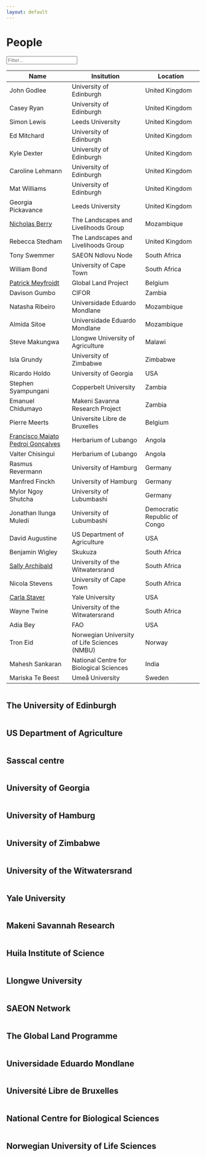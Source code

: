 ```yaml
---
layout: default
---
```


<script src="{{ site.baseurl }}/scripts/filter_table.js"></script>
<script src="{{ site.baseurl }}/scripts/jquery.tablesorter.js"></script>
<script src="{{ site.baseurl }}/scripts/masonry.pkgd.min.js"></script>

<script>
    $(function(){
      $("#myTable").tablesorter({ sortList: [[0,0]],
     		headerTemplate: '{content}{icon}' });
    });
</script>

<script>
$('.grid').masonry({
  // options
  itemSelector: '.grid-item',
	percentPosition: true,
	columnWidth: '.grid-sizer'
});
</script>

# People

<input class="filter" id='myInput' onkeyup='filterTable()' type='text' placeholder="Filter...">

<table class="people tablesorter" id="myTable">
<thead>
<tr id='tableHeader'>
<th>Name</th>
<th>Insitution</th>
<th>Location</th>
</tr>
</thead>
<tbody id='tableBody'>
<tr>
<td>John Godlee</td>
<td>University of Edinburgh</td>
<td>United Kingdom</td>
</tr>
<tr>
<td>Casey Ryan</td>
<td>University of Edinburgh</td>
<td>United Kingdom</td>
</tr>
<tr>
<td>Simon Lewis</td>
<td>Leeds University</td>
<td>United Kingdom</td>
</tr>
<tr>
<td>Ed Mitchard</td>
<td>University of Edinburgh</td>
<td>United Kingdom</td>
</tr>
<tr>
<td>Kyle Dexter</td>
<td>University of Edinburgh</td>
<td>United Kingdom</td>
</tr>
<tr>
<td>Caroline Lehmann</td>
<td>University of Edinburgh</td>
<td>United Kingdom</td>
</tr>
<tr>
<td>Mat Williams</td>
<td>University of Edinburgh</td>
<td>United Kingdom</td>
</tr>
<tr>
<td>Georgia Pickavance</td>
<td>Leeds University</td>
<td>United Kingdom</td>
</tr>
<tr>
<td><a href="http://www.linkedin.com/in/nicholasberry" target="_blank">Nicholas Berry</a></td>
<td>The Landscapes and Livelihoods Group</td>
<td>Mozambique</td>
</tr>
<tr>
<td>Rebecca Stedham</td>
<td>The Landscapes and Livelihoods Group</td>
<td>United Kingdom</td>
</tr>
<tr>
<td>Tony Swemmer</td>
<td>SAEON Ndlovu Node</td>
<td>South Africa</td>
</tr>
<tr>
<td>William Bond</td>
<td>University of Cape Town</td>
<td>South Africa</td>
</tr>
<tr>
<td><a href="http://www.climate.be/modx/index.php?id=96" target="_blank">Patrick Meyfroidt</a></td>
<td>Global Land Project</td>
<td>Belgium</td>
</tr>
<tr>
<td>Davison Gumbo</td>
<td>CIFOR</td>
<td>Zambia</td>
</tr>
<tr>
<td>Natasha Ribeiro</td>
<td>Universidade Eduardo Mondlane</td>
<td>Mozambique</td>
</tr>
<tr>
<td>Almida Sitoe</td>
<td>Universidade Eduardo Mondlane</td>
<td>Mozambique</td>
</tr>
<tr>
<td>Steve Makungwa</td>
<td>Llongwe University of Agriculture</td>
<td>Malawi</td>
</tr>
<tr>
<td>Isla Grundy</td>
<td>University of Zimbabwe</td>
<td>Zimbabwe</td>
</tr>
<tr>
<td>Ricardo Holdo</td>
<td>University of Georgia</td>
<td>USA</td>
</tr>
<tr>
<td>Stephen Syampungani</td>
<td>Copperbelt University</td>
<td>Zambia</td>
</tr>
<tr>
<td>Emanuel Chidumayo</td>
<td>Makeni Savanna Research Project</td>
<td>Zambia</td>
</tr>
<tr>
<td>Pierre Meerts</td>
<td>Universite Libre de Bruxelles</td>
<td>Belgium</td>
</tr>
<tr>
<td><a href="https://www.researchgate.net/profile/Francisco_Goncalves10?ev=hdr_xprf" target="_blank">Francisco Maiato Pedroi Gonçalves</a></td>
<td>Herbarium of Lubango</td>
<td>Angola</td>
</tr>
<tr>
<td>Valter Chisingui</td>
<td>Herbarium of Lubango</td>
<td>Angola</td>
</tr>
<tr>
<td>Rasmus Revermann</td>
<td>University of Hamburg</td>
<td>Germany</td>
</tr>
<tr>
<td>Manfred Finckh</td>
<td>University of Hamburg</td>
<td>Germany</td>
</tr>
<tr>
<td>Mylor Ngoy Shutcha</td>
<td>University of Lubumbashi</td>
<td>Germany</td>
</tr>
<tr>
<td>Jonathan Ilunga Muledi</td>
<td>University of Lubumbashi</td>
<td>Democratic Republic of Congo</td>
</tr>
<tr>
<td>David Augustine</td>
<td>US Department of Agriculture</td>
<td>USA</td>
</tr>
<tr>
<td>Benjamin Wigley</td>
<td>Skukuza</td>
<td>South Africa</td>
</tr>
<tr>
<td><a href="https://www.wits.ac.za/staff/academic-a-z-listing/a/sallyarchibaldwitsacza/" target="_blank">Sally Archibald</a></td>
<td>University of the Witwatersrand</td>
<td>South Africa</td>
</tr>
<tr>
<td>Nicola Stevens</td>
<td>University of Cape Town</td>
<td>South Africa</td>
</tr>
<tr>
<td><a href="http://staverlab.yale.edu/" target="_blank">Carla Staver</a></td>
<td>Yale University</td>
<td>USA</td>
</tr>
<tr>
<td>Wayne Twine</td>
<td>University of the Witwatersrand</td>
<td>South Africa</td>
</tr>
<tr>
<td>Adia Bey</td>
<td>FAO</td>
<td>USA</td>
</tr>
<tr>
<td>Tron Eid</td>
<td>Norwegian University of Life Sciences (NMBU)</td>
<td>Norway</td>
</tr>
<tr>
<td>Mahesh Sankaran</td>
<td>National Centre for Biological Sciences</td>
<td>India</td>
</tr>
<tr>
<td>Mariska Te Beest</td>
<td>Umeå University</td>
<td>Sweden</td>
</tr>
</tbody>
</table>

<div class="grid">
  <div class="grid-item">
		<div class="hovereffect">
      <img src="{{ site.baseurl }}/images/inst_logos/uoe.png" alt=""/>
      <div class="overlay">
			  <h2>The University of Edinburgh</h2>
  	  </div>
    </div>
  </div>
	<div class="grid-item">
		<div class="hovereffect">
      <img src="{{ site.baseurl }}/images/inst_logos/usda.png" alt=""/>
      <div class="overlay">
			  <h2>US Department of Agriculture</h2>
  	  </div>
    </div>
  </div>
	<div class="grid-item">
		<div class="hovereffect">
      <img src="{{ site.baseurl }}/images/inst_logos/sasscal.png" alt=""/>
      <div class="overlay">
			  <h2>Sasscal centre</h2>
  	  </div>
    </div>
  </div>
	<div class="grid-item">
		<div class="hovereffect">
      <img src="{{ site.baseurl }}/images/inst_logos/uga.png" alt=""/>
      <div class="overlay">
			  <h2>University of Georgia</h2>
  	  </div>
    </div>
  </div>
	<div class="grid-item">
		<div class="hovereffect">
      <img src="{{ site.baseurl }}/images/inst_logos/uham.png" alt=""/>
      <div class="overlay">
			  <h2>University of Hamburg</h2>
  	  </div>
    </div>
  </div>
	<div class="grid-item">
		<div class="hovereffect">
      <img src="{{ site.baseurl }}/images/inst_logos/uz.jpg" alt=""/>
      <div class="overlay">
			  <h2>University of Zimbabwe</h2>
  	  </div>
    </div>
  </div>
	<div class="grid-item">
		<div class="hovereffect">
      <img src="{{ site.baseurl }}/images/inst_logos/wits.png" alt=""/>
      <div class="overlay">
			  <h2>University of the Witwatersrand</h2>
  	  </div>
    </div>
  </div>
	<div class="grid-item">
		<div class="hovereffect">
      <img src="{{ site.baseurl }}/images/inst_logos/yale.png" alt=""/>
      <div class="overlay">
			  <h2>Yale University</h2>
  	  </div>
    </div>
  </div>
	<div class="grid-item">
		<div class="hovereffect">
      <img src="{{ site.baseurl }}/images/inst_logos/makeni.png" alt=""/>
      <div class="overlay">
			  <h2>Makeni Savannah Research</h2>
  	  </div>
    </div>
  </div>
	<div class="grid-item">
		<div class="hovereffect">
      <img src="{{ site.baseurl }}/images/inst_logos/isced.png" alt=""/>
      <div class="overlay">
			  <h2>Huila Institute of Science</h2>
  	  </div>
    </div>
  </div>
	<div class="grid-item">
		<div class="hovereffect">
			<img src="{{ site.baseurl }}/images/inst_logos/luanar.png" alt=""/>
			<div class="overlay">
				<h2>Llongwe University</h2>
			</div>
		</div>
	</div>
	<div class="grid-item">
		<div class="hovereffect">
			<img src="{{ site.baseurl }}/images/inst_logos/saeon.jpg" alt=""/>
			<div class="overlay">
				<h2>SAEON Network</h2>
			</div>
		</div>
	</div>
	<div class="grid-item">
		<div class="hovereffect">
			<img src="{{ site.baseurl }}/images/inst_logos/glp.png" alt=""/>
			<div class="overlay">
				<h2>The Global Land Programme</h2>
			</div>
		</div>
	</div>
	<div class="grid-item">
		<div class="hovereffect">
			<img src="{{ site.baseurl }}/images/inst_logos/uem.jpg" alt=""/>
			<div class="overlay">
				<h2>Universidade Eduardo Mondlane</h2>
			</div>
		</div>
	</div>
	<div class="grid-item">
		<div class="hovereffect">
			<img src="{{ site.baseurl }}/images/inst_logos/ulb.jpg" alt=""/>
			<div class="overlay">
				<h2>Université Libre de Bruxelles</h2>
			</div>
		</div>
	</div>
	<div class="grid-item">
		<div class="hovereffect">
			<img src="{{ site.baseurl }}/images/inst_logos/ncbs.png" alt=""/>
			<div class="overlay">
				<h2>National Centre for Biological Sciences</h2>
			</div>
		</div>
	</div>
	<div class="grid-item">
		<div class="hovereffect">
			<img src="{{ site.baseurl }}/images/inst_logos/nmbu.png" alt=""/>
			<div class="overlay">
				<h2>Norwegian University of Life Sciences</h2>
			</div>
		</div>
	</div>
</div>
